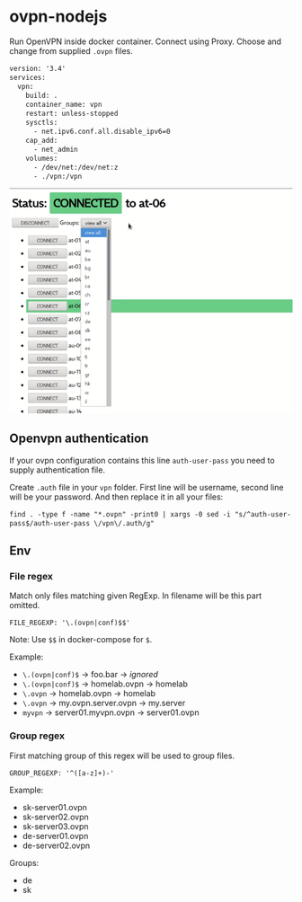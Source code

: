 # ovpn-nodejs

Run OpenVPN inside docker container. Connect using Proxy. Choose and change from supplied `.ovpn` files.

```
version: '3.4'
services:
  vpn:
    build: .
    container_name: vpn
    restart: unless-stopped
    sysctls:
      - net.ipv6.conf.all.disable_ipv6=0
    cap_add:
      - net_admin
    volumes:
      - /dev/net:/dev/net:z
      - ./vpn:/vpn
```

![screenshot](screenshot.png)

## Openvpn authentication

If your ovpn configuration contains this line `auth-user-pass` you need to supply authentication file.

Create `.auth` file in your `vpn` folder. First line will be username, second line will be your password. And then replace it in all your files:

```
find . -type f -name "*.ovpn" -print0 | xargs -0 sed -i "s/^auth-user-pass$/auth-user-pass \/vpn\/.auth/g"
```

## Env

### File regex

Match only files matching given RegExp. In filename will be this part omitted.

```
FILE_REGEXP: '\.(ovpn|conf)$$'
```
Note: Use `$$` in docker-compose for `$`.

Example:

* `\.(ovpn|conf)$` -> foo.bar -> *ignored*
* `\.(ovpn|conf)$` -> homelab.ovpn -> homelab
* `\.ovpn` -> homelab.ovpn -> homelab
* `\.ovpn` -> my.ovpn.server.ovpn -> my.server
* `myvpn` -> server01.myvpn.ovpn -> server01.ovpn

### Group regex

First matching group of this regex will be used to group files.

```
GROUP_REGEXP: '^([a-z]+)-'
```

Example:

* sk-server01.ovpn
* sk-server02.ovpn
* sk-server03.ovpn
* de-server01.ovpn
* de-server02.ovpn

Groups:

* de
* sk

